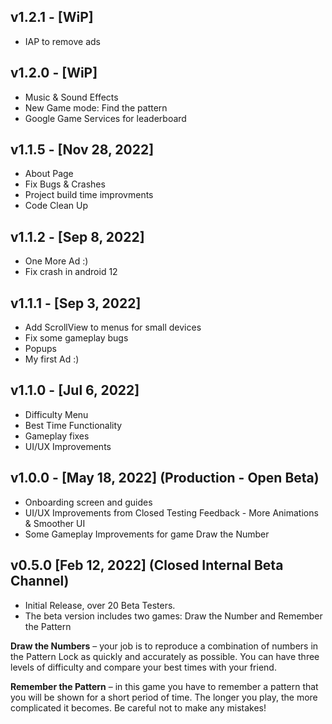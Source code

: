 ## v1.2.1  - [WiP]
* IAP to remove ads 

## v1.2.0  - [WiP]

* Music & Sound Effects
* New Game mode: Find the pattern
* Google Game Services for leaderboard

## v1.1.5  - [Nov 28, 2022]

* About Page
* Fix Bugs & Crashes
* Project build time improvments 
* Code Clean Up

## v1.1.2  - [Sep 8, 2022]

* One More Ad :)
* Fix crash in android 12 

## v1.1.1  - [Sep 3, 2022] 

* Add ScrollView to menus for small devices
* Fix some gameplay bugs
* Popups
* My first Ad :) 


## v1.1.0  - [Jul 6, 2022]

* Difficulty Menu
* Best Time Functionality
* Gameplay fixes
* UI/UX Improvements

## v1.0.0 - [May 18, 2022] (Production - Open Beta)

* Onboarding screen and guides
* UI/UX Improvements from Closed Testing Feedback - More Animations & Smoother UI
* Some Gameplay Improvements for game Draw the Number

## v0.5.0 [Feb 12, 2022] (Closed Internal Beta Channel)

* Initial Release, over 20 Beta Testers.
* The beta version includes two games: Draw the Number and Remember the Pattern


**Draw the Numbers** – your job is to reproduce a combination of numbers in the Pattern Lock as quickly and accurately as possible. You can have three levels of difficulty and compare your best times with your friend.

**Remember the Pattern** – in this game you have to remember a pattern that you will be shown for a short period of time. The longer you play, the more complicated it becomes. Be careful not to make any mistakes!
